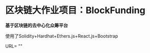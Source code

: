 # 区块链大作业项目：BlockFunding

**基于区块链的去中心化众筹平台**

使用了Solidity+Hardhat+Ethers.js+React.js+Bootstrap

URL= ""
